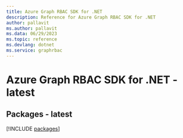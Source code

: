 ```yaml
---
title: Azure Graph RBAC SDK for .NET
description: Reference for Azure Graph RBAC SDK for .NET
author: pallavit
ms.author: pallavit
ms.data: 06/29/2023
ms.topic: reference
ms.devlang: dotnet
ms.service: graphrbac
---
```

# Azure Graph RBAC SDK for .NET - latest
## Packages - latest
[!INCLUDE [packages](graph-rbac-index.md)]